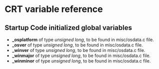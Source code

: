 # CRT variable reference

## Startup Code initialized global variables

-   **\_osplatform** of type *unsigned long*, to be found in
    misc/osdata.c file.
-   **\_osver** of type *unsigned long*, to be found in misc/osdata.c
    file.
-   **\_winver** of type *unsigned long*, to be found in misc/osdata.c
    file.
-   **\_winmajor** of type *unsigned long*, to be found in misc/osdata.c
    file.
-   **\_winminor** of type *unsigned long*, to be found in misc/osdata.c
    file.